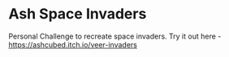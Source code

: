 # Ash Space Invaders
 Personal Challenge to recreate space invaders. 
 Try it out here - https://ashcubed.itch.io/veer-invaders
